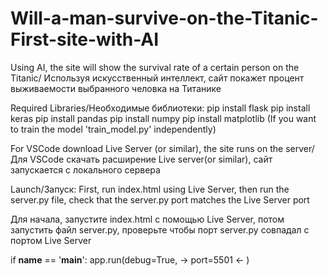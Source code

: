 # Will-a-man-survive-on-the-Titanic-First-site-with-AI

Using AI, the site will show the survival rate of a certain person on the Titanic/
Используя искусственный интеллект, сайт покажет процент выживаемости выбранного человка на Титанике

Required Libraries/Необходимые библиотеки:
pip install flask
pip install keras
pip install pandas
pip install numpy
pip install matplotlib (If you want to train the model 'train_model.py' independently)

For VSCode download Live Server (or similar), the site runs on the server/
Для VSCode скачать расширение Live server(or similar), сайт запускается с локального сервера


Launch/Запуск:
First, run index.html using Live Server, then run the server.py file, check that the server.py port matches the Live Server port

Для начала, запустите index.html с помощью Live Server, потом запустить файл server.py, проверьте чтобы порт server.py совпадал с портом Live Server

  if __name__ == '__main__':
      app.run(debug=True,       ->  port=5501  <-      )
